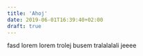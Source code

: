 ```yaml
---
title: 'Ahoj'
date: 2019-06-01T16:39:40+02:00
draft: true
---
```


fasd
lorem lorem trolej busem tralalalali jeeee
